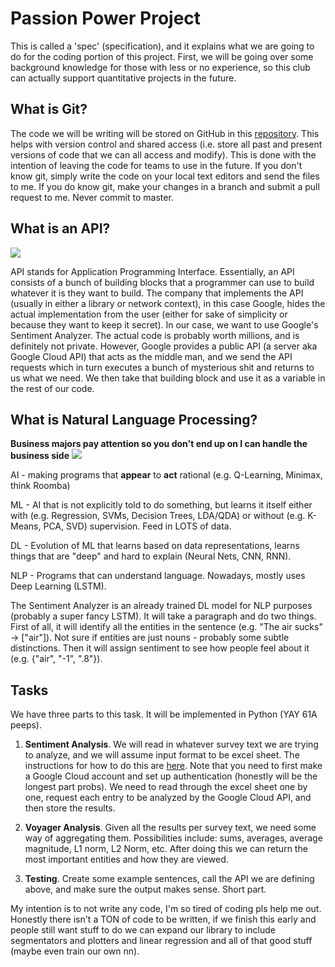 Passion Power Project
====

This is called a 'spec' (specification), and it explains what we are going to do for the coding portion of this project. First, we will be going over some background knowledge for those with less or no experience, so this club can actually support quantitative projects in the future.

## What is Git? 
The code we will be writing will be stored on GitHub in this [repository](https://github.com/whalish/Voyager). This helps with version control and shared access (i.e. store all past and present versions of code that we can all access and modify). This is done with the intention of leaving the code for teams to use in the future. If you don't know git, simply write the code on your local text editors and send the files to me. If you do know git, make your changes in a branch and submit a pull request to me. Never commit to master.

## What is an API?
![](https://i.imgur.com/oeBoRnP.jpg)

API stands for Application Programming Interface. Essentially, an API consists of a bunch of building blocks that a programmer can use to build whatever it is they want to build. The company that implements the API (usually in either a library or network context), in this case Google, hides the actual implementation from the user (either for sake of simplicity or because they want to keep it secret). In our case, we want to use Google's Sentiment Analyzer. The actual code is probably worth millions, and is definitely not private. However, Google provides a public API (a server aka Google Cloud API) that acts as the middle man, and we send the API requests which in turn executes a bunch of mysterious shit and returns to us what we need. We then take that building block and use it as a variable in the rest of our code.

## What is Natural Language Processing?

**Business majors pay attention so you don't end up on I can handle the business side**
![](https://i.imgur.com/7Ls4gB3.png)

AI - making programs that **appear** to **act** rational (e.g. Q-Learning, Minimax, think Roomba)

ML - AI that is not explicitly told to do something, but learns it itself either with (e.g. Regression, SVMs, Decision Trees, LDA/QDA) or without (e.g. K-Means, PCA, SVD) supervision. Feed in LOTS of data.

DL - Evolution of ML that learns based on data representations, learns things that are "deep" and hard to explain (Neural Nets, CNN, RNN).

NLP - Programs that can understand language. Nowadays, mostly uses Deep Learning (LSTM).

The Sentiment Analyzer is an already trained DL model for NLP purposes (probably a super fancy LSTM). It will take a paragraph and do two things. First of all, it will identify all the entities in the sentence (e.g. "The air sucks" -> ["air"]). Not sure if entities are just nouns - probably some subtle distinctions. Then it will assign sentiment to see how people feel about it (e.g. {"air", "-1", ".8"}).

## Tasks
We have three parts to this task. It will be implemented in Python (YAY 61A peeps).

1. **Sentiment Analysis**. We will read in whatever survey text we are trying to analyze, and we will assume input format to be excel sheet. The instructions for how to do this are [here](https://cloud.google.com/natural-language/docs/sentiment-tutorial). Note that you need to first make a Google Cloud account and set up authentication (honestly will be the longest part probs). We need to read through the excel sheet one by one, request each entry to be analyzed by the Google Cloud API, and then store the results.

2. **Voyager Analysis**. Given all the results per survey text, we need some way of aggregating them. Possibilities include: sums, averages, average magnitude, L1 norm, L2 Norm, etc. After doing this we can return the most important entities and how they are viewed.

3. **Testing**. Create some example sentences, call the API we are defining above, and make sure the output makes sense. Short part.


My intention is to not write any code, I'm so tired of coding pls help me out. Honestly there isn't a TON of code to be written, if we finish this early and people still want stuff to do we can expand our library to include segmentators and plotters and linear regression and all of that good stuff (maybe even train our own nn).
